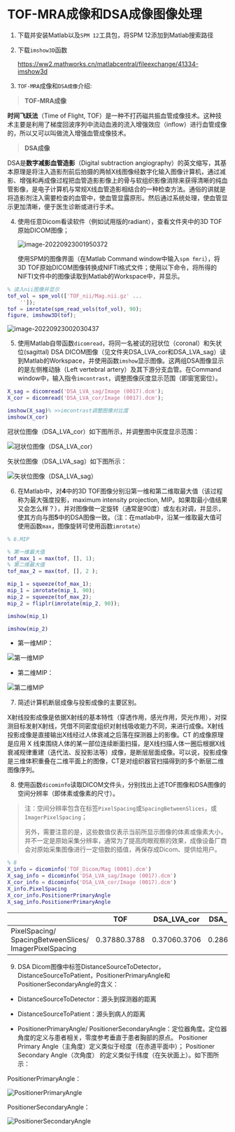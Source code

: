 # TOF-MRA成像和DSA成像图像处理



1. 下载并安装Matlab以及`SPM 12`工具包，将SPM 12添加到Matlab搜索路径

2. 下载`imshow3D`函数

   https://ww2.mathworks.cn/matlabcentral/fileexchange/41334-imshow3d

3. `TOF-MRA`成像和`DSA成像`介绍:

> **TOF-MRA成像**

**时间飞跃法**（Time of Flight, TOF）是一种不打药磁共振血管成像技术。这种技术主要是利用了梯度回波序列中流动血液的流入增强效应（inflow）进行血管成像的，所以又可以叫做流入增强血管成像技术。

>  **DSA成像**

DSA是**数字减影血管造影**（Digital subtraction angiography）的英文缩写，其基本原理是将注入造影剂前后拍摄的两帧X线图像经数字化输入图像计算机，通过减影、增强和再成像过程把血管造影影像上的骨与软组织影像消除来获得清晰的纯血管影像，是电子计算机与常规X线血管造影相结合的一种检查方法。通俗的讲就是将造影剂注入需要检查的血管中，使血管显露原形。然后通过系统处理，使血管显示更加清晰，便于医生诊断或进行手术。

4. 使用任意Dicom看读软件（例如试用版的radiant），查看文件夹中的3D TOF原始DICOM图像；

   ![image-20220923001950372](https://ossjiyaoliu.oss-cn-beijing.aliyuncs.com/uPic/image-20220923001950372.png)

   使用SPM的图像界面（在Matlab Command window中输入`spm fmri`），将3D TOF原始DICOM图像转换成NIFTI格式文件；使用以下命令，将所得的NIFTI文件中的图像读取到Matlab的Workspace中，并显示。

```matlab
% 读入nii图像并显示
tof_vol = spm_vol(['TOF_nii/Mag.nii.gz' ...
    '']);
tof = imrotate(spm_read_vols(tof_vol), 90);
figure, imshow3D(tof);
```

![image-20220923002030437](https://ossjiyaoliu.oss-cn-beijing.aliyuncs.com/uPic/image-20220923002030437.png)



5. 使用Matlab自带函数`dicomread`，将同一名被试的冠状位（coronal）和矢状位(sagittal) DSA DICOM图像（见文件夹DSA_LVA_cor和DSA_LVA_sag）读到Matlab的Workspace，并使用函数`imshow`显示图像。这两组DSA图像显示的是左侧椎动脉（Left vertebral artery）及其下游分支血管。在Command window中，输入指令`imcontrast`，调整图像灰度显示范围（即窗宽窗位）。

```matlab
X_sag = dicomread('DSA_LVA_sag/Image (0017).dcm');
X_cor = dicomread('DSA_LVA_cor/Image (0017).dcm');

imshow(X_sag)% >>imcontrast调整图像对比度
imshow(X_cor)

```

冠状位图像（DSA_LVA_cor）如下图所示，并调整图中灰度显示范围：

![冠状位图像（DSA_LVA_cor）](https://ossjiyaoliu.oss-cn-beijing.aliyuncs.com/uPic/image-20220923002108966.png)

矢状位图像（DSA_LVA_sag）如下图所示：

![矢状位图像（DSA_LVA_sag）](https://ossjiyaoliu.oss-cn-beijing.aliyuncs.com/uPic/image-20220923002203150.png)

6. 在Matlab中，对**4**中的3D TOF图像分别沿第一维和第二维取最大值（该过程称为最大强度投影，maximum intensity projection, MIP。如果取最小值结果又会怎么样？），并对图像做一定旋转（通常是90度）或左右对调，并显示，使其方向与图**5**中的DSA图像一致。（注：在matlab中，沿某一维取最大值可使用函数`max`，图像旋转可使用函数`imrotate`）

```matlab
% 6.MIP

% 第一维最大值
tof_max_1 = max(tof, [], 1);
% 第二维最大值
tof_max_2 = max(tof, [], 2 );

mip_1 = squeeze(tof_max_1);
mip_1 = imrotate(mip_1, 90);
mip_2 = squeeze(tof_max_2);
mip_2 = fliplr(imrotate(mip_2, 90));

imshow(mip_1)

imshow(mip_2)
```

+ 第一维MIP：

![第一维MIP](https://ossjiyaoliu.oss-cn-beijing.aliyuncs.com/uPic/image-20220923002350119.png)

+ 第二维MIP：

![第二维MIP](https://ossjiyaoliu.oss-cn-beijing.aliyuncs.com/uPic/image-20220923002356817.png)

7. 简述计算机断层成像与投影成像的主要区别。

X射线投影成像是依据X射线的基本特性（穿透作用，感光作用，荧光作用），对探测目标发射X射线，凭借不同密度组织对射线吸收能力不同，来进行成像。X射线投影成像是直接输出X线经过人体衰减之后落在探测器上的影像。CT 的成像原理是应用 X 线束围绕人体的某一部位连续断面扫描，是X线扫描人体一圈后根据X线衰减规律重建（迭代法、反投影法等）成像，是断层层面成像。可以说，投影成像是三维体积重叠在二维平面上的图像，CT是对组织器官扫描得到的多个断层二维图像序列。

8. 使用函数`dicominfo`读取DICOM文件头，分别找出上述TOF图像和DSA图像的空间分辨率（即体素或像素的尺寸）。

> 注：空间分辨率包含在标签`PixelSpacing`或`SpacingBetweenSlices`，或`ImagerPixelSpacing`；
>
> 另外，需要注意的是，这些数值仅表示当前所显示图像的体素或像素大小，并不一定是原始采集分辨率，通常为了提高肉眼观察的效果，成像设备厂商会对原始采集图像进行一定倍数的插值，再保存成Dicom、提供给用户。

```matlab
% 8
X_info = dicominfo('TOF_Dicom/Mag (0001).dcm')
X_sag_info = dicominfo('DSA_LVA_sag/Image (0017).dcm')
X_cor_info = dicominfo('DSA_LVA_cor/Image (0017).dcm')
X_info.PixelSpacing
X_cor_info.PositionerPrimaryAngle
X_sag_info.PositionerPrimaryAngle
```



|                                                        | TOF          | DSA_LVA_cor  | DSA_LVA_sag  |
| ------------------------------------------------------ | ------------ | ------------ | ------------ |
| PixelSpacing/ SpacingBetweenSlices/ ImagerPixelSpacing | 0.37880.3788 | 0.37060.3706 | 0.28600.2860 |

9. DSA Dicom图像中标签DistanceSourceToDetector，DistanceSourceToPatient，PositionerPrimaryAngle和PositionerSecondaryAngle的含义：

+ DistanceSourceToDetector：源头到探测器的距离

+ DistanceSourceToPatient：源头到病人的距离

+ PositionerPrimaryAngle/ PositionerSecondaryAngle：定位器角度。定位器角度的定义与患者相关，零度参考垂直于患者胸部的原点。 Positioner Primary Angle（主角度）定义类似于经度（在赤道平面中）； Positioner Secondary Angle（次角度） 的定义类似于纬度（在矢状面上）。如下图所示：

PositionerPrimaryAngle：

![PositionerPrimaryAngle](https://ossjiyaoliu.oss-cn-beijing.aliyuncs.com/uPic/image-20220923002815791.png)

PositionerSecondaryAngle：

![PositionerSecondaryAngle](https://ossjiyaoliu.oss-cn-beijing.aliyuncs.com/uPic/image-20220923002822256.png)